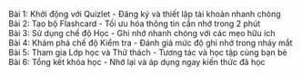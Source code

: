 Bài 1: Khởi động với Quizlet - Đăng ký và thiết lập tài khoản nhanh chóng  
Bài 2: Tạo bộ Flashcard - Tối ưu hóa thông tin cần nhớ trong 2 phút  
Bài 3: Sử dụng chế độ Học - Ghi nhớ nhanh chóng với các mẹo hữu ích  
Bài 4: Khám phá chế độ Kiểm tra - Đánh giá mức độ ghi nhớ trong nháy mắt  
Bài 5: Tham gia Lớp học và Thử thách - Tương tác và học tập cùng bạn bè  
Bài 6: Tổng kết khóa học - Nhớ lại và áp dụng ngay kiến thức đã học
